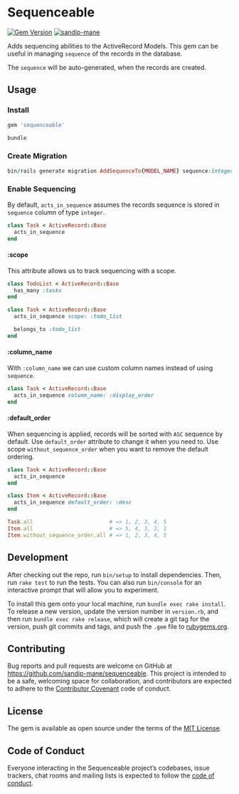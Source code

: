 # Sequenceable

[![Gem Version](https://badge.fury.io/rb/sequenceable.svg)](https://badge.fury.io/rb/sequenceable)
[![sandip-mane](https://circleci.com/gh/sandip-mane/sequenceable.svg?style=shield)](https://app.circleci.com/pipelines/github/sandip-mane/sequenceable?branch=master)

Adds sequencing abilities to the ActiveRecord Models.
This gem can be useful in managing `sequence` of the records in the database.

The `sequence` will be auto-generated, when the records are created.

## Usage

### Install

```ruby
gem 'sequenceable'
```

```ruby
bundle
```

### Create Migration

```ruby
bin/rails generate migration AddSequenceTo{MODEL_NAME} sequence:integer
```

### Enable Sequencing

By default, `acts_in_sequence` assumes the records sequence is stored in `sequence` column of type `integer`.

```ruby
class Task < ActiveRecord::Base
  acts_in_sequence
end
```

#### :scope
This attribute allows us to track sequencing with a scope.

```ruby
class TodoList < ActiveRecord::Base
  has_many :tasks
end

class Task < ActiveRecord::Base
  acts_in_sequence scope: :todo_list

  belongs_to :todo_list
end
```

#### :column_name
With `:column_name` we can use custom column names instead of using `sequence`.

```ruby
class Task < ActiveRecord::Base
  acts_in_sequence column_name: :display_order
end
```

#### :default_order
When sequencing is applied, records will be sorted with `ASC` sequence by default. Use `default_order` attribute to change it when you need to.
Use scope `without_sequence_order` when you want to remove the default ordering.

```ruby
class Task < ActiveRecord::Base
  acts_in_sequence
end

class Item < ActiveRecord::Base
  acts_in_sequence default_order: :desc
end

Task.all                        # => 1, 2, 3, 4, 5
Item.all                        # => 5, 4, 3, 2, 1
Item.without_sequence_order.all # => 1, 2, 3, 4, 5
```

## Development

After checking out the repo, run `bin/setup` to install dependencies. Then, run `rake test` to run the tests. You can also run `bin/console` for an interactive prompt that will allow you to experiment.

To install this gem onto your local machine, run `bundle exec rake install`. To release a new version, update the version number in `version.rb`, and then run `bundle exec rake release`, which will create a git tag for the version, push git commits and tags, and push the `.gem` file to [rubygems.org](https://rubygems.org).

## Contributing

Bug reports and pull requests are welcome on GitHub at https://github.com/sandip-mane/sequenceable. This project is intended to be a safe, welcoming space for collaboration, and contributors are expected to adhere to the [Contributor Covenant](http://contributor-covenant.org) code of conduct.

## License

The gem is available as open source under the terms of the [MIT License](https://opensource.org/licenses/MIT).

## Code of Conduct

Everyone interacting in the Sequenceable project’s codebases, issue trackers, chat rooms and mailing lists is expected to follow the [code of conduct](https://github.com/sandip-mane/sequenceable/blob/master/CODE_OF_CONDUCT.md).
